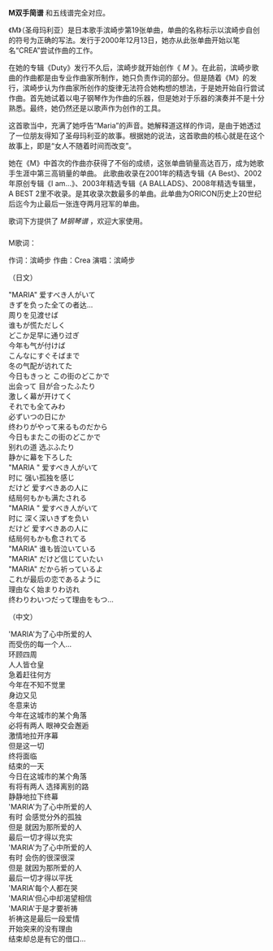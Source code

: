 

**M双手简谱** 和五线谱完全对应。  
  
《M》（圣母玛利亚）是日本歌手滨崎步第19张单曲，单曲的名称标示以滨崎步自创的符号为正确的写法。发行于2000年12月13日，她亦从此张单曲开始以笔名“CREA”尝试作曲的工作。  
  
在她的专辑《Duty》发行不久后，滨崎步就开始创作《 _M_
》。在此前，滨崎步歌曲的作曲都是由专业作曲家所制作，她只负责作词的部分。但是随着《M》的发行，滨崎步认为作曲家所创作的旋律无法符合她构想的想法，于是她开始自行尝试作曲。首先她试着以电子钢琴作为作曲的乐器，但是她对于乐器的演奏并不是十分熟悉。最终，她仍然还是以歌声作为创作的工具。  
  
这首歌当中，充满了她呼告“Maria”的声音。她解释道这样的作词，是由于她透过了一位朋友得知了圣母玛利亚的故事。根据她的说法，这首歌曲的核心就是在这个故事上，即是“女人不随着时间而改变”。  
  
她在《M》中首次的作曲亦获得了不俗的成绩，这张单曲销量高达百万，成为她歌手生涯中第三高销量的单曲。 此歌曲收录在2001年的精选专辑《A
Best》、2002年原创专辑《I am...》、2003年精选专辑《A BALLADS》、2008年精选专辑里，A BEST
2里不收录。是其收录次数最多的单曲。此单曲为ORICON历史上20世纪后迄今为止最后一张连夺两月冠军的单曲。  
  
歌词下方提供了 _M钢琴谱_ ，欢迎大家使用。

###  
M歌词：

作词：滨崎步 作曲：Crea 演唱：滨崎步

  
（日文）

"MARIA" 爱すべき人がいて  
きずを负った全ての者达...  
周りを见渡せば  
谁もが慌ただしく  
どこか足早に通り过ぎ  
今年も气が付けば  
こんなにすぐそばまで  
冬の气配が访れてた  
今日もきっと この街のどこかで  
出会って 目が合ったふたり  
激しく幕が开けてく  
それでも全てみわ  
必ずいつの日にか  
终わりがやって来るものだから  
今日もまたこの街のどこかで  
别れの道 选ぶふたり  
静かに幕を下ろした  
"MARIA " 爱すべき人がいて  
时に 强い孤独を感じ  
だけど 爱すべきあの人に  
结局何もかも满たされる  
"MARIA " 爱すべき人がいて  
时に 深く深いきずを负い  
だけど 爱すべきあの人に  
结局何もかも愈されてる  
"MARIA" 谁も皆泣いている  
"MARIA" だけど信じていたい  
"MARIA" だから祈っているよ  
これが最后の恋であるように  
理由なく始まりわ访れ  
终わりわいつだって理由をもつ...

  
（中文）

'MARIA'为了心中所爱的人  
而受伤的每一个人...  
环顾四周  
人人皆仓皇  
急着赶往何方  
今年在不知不觉里  
身边又见  
冬意来访  
今年在这城市的某个角落  
必将有两人 眼神交会邂逅  
激情地拉开序幕  
但是这一切  
终将面临  
结束的一天  
今日在这城市的某个角落  
有将有两人 选择离别的路  
静静地拉下终幕  
'MARIA'为了心中所爱的人  
有时 会感觉分外的孤独  
但是 就因为那所爱的人  
最后一切才得以充实  
'MARIA'为了心中所爱的人  
有时 会伤的很深很深  
但是 就因为那所爱的人  
最后一切才得以平抚  
'MARIA'每个人都在哭  
'MARIA'但心中却渴望相信  
'MARIA'于是才要祈祷  
祈祷这是最后一段爱情  
开始突来的没有理由  
结束却总是有它的借口...


